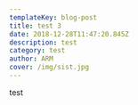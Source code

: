 ```yaml
---
templateKey: blog-post
title: test 3
date: 2018-12-28T11:47:20.845Z
description: test
category: test
author: ARM
cover: /img/sist.jpg
---
```

test
